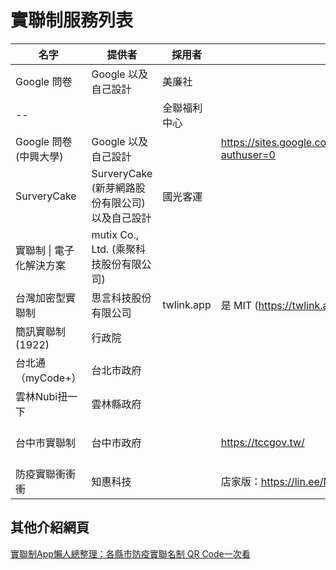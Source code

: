# 實聯制服務列表

名字                  | 提供者                                      | 採用者     | 服務連結    | 是否開放程式碼
---------------------|--------------------------------------------|-----------|-----------|---
Google 問卷           | Google 以及自己設計                          | 美廉社     |           |     
--                     |                                          | 全聯福利中心 |           |     
Google 問卷 (中興大學) | Google 以及自己設計                          |            | https://sites.google.com/email.nchu.edu.tw/slimz/%E9%A6%96%E9%A0%81?authuser=0           | 是
SurveryCake           | SurveryCake (新芽網路股份有限公司) 以及自己設計 | 國光客運    |            |            
實聯制 \| 電子化解決方案 | mutix Co., Ltd. (乘聚科技股份有限公司)         |            |
台灣加密型實聯制        | 思言科技股份有限公司                           | twlink.app | 是 MIT (https://twlink.app/contributes)
簡訊實聯制 (1922)      | 行政院                                       |            |
台北通（myCode+）      | 台北市政府                                   |            |
雲林Nubi扭一下         | 雲林縣政府                                   |            |
台中市實聯制           | 台中市政府                                   |            | https://tccgov.tw/ | 是 https://github.com/mirror520/tiwengo   https://github.com/mirror520/tiwenpass     
防疫實聯衝衝衝           | 知惠科技                                  |            | 店家版：https://lin.ee/N1DLxwm 民眾版：https://lin.ee/w7kkkOX


## 其他介紹網頁
[實聯制App懶人總整理：各縣市防疫實聯名制 QR Code一次看](https://mrmad.com.tw/real-name-system-app)
